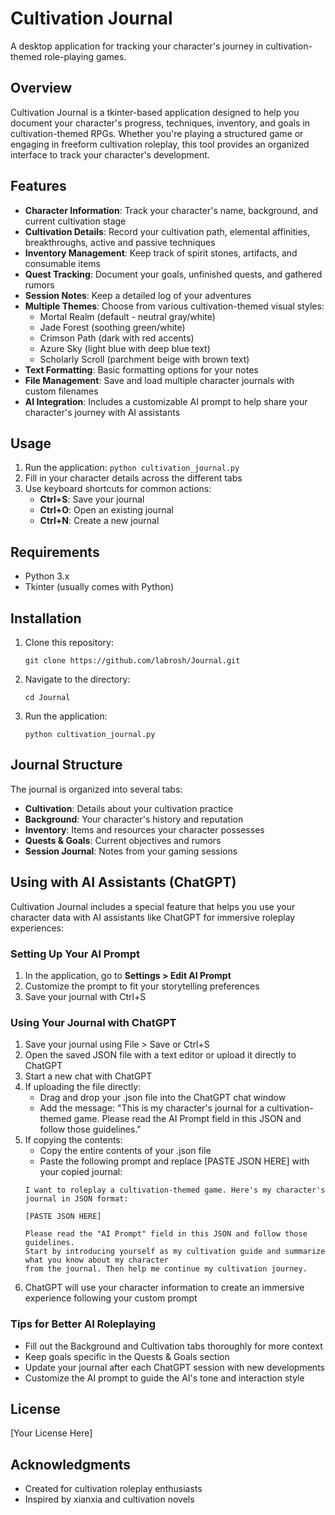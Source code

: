 # Cultivation Journal

A desktop application for tracking your character's journey in cultivation-themed role-playing games.

## Overview

Cultivation Journal is a tkinter-based application designed to help you document your character's progress, techniques, inventory, and goals in cultivation-themed RPGs. Whether you're playing a structured game or engaging in freeform cultivation roleplay, this tool provides an organized interface to track your character's development.

## Features

- **Character Information**: Track your character's name, background, and current cultivation stage
- **Cultivation Details**: Record your cultivation path, elemental affinities, breakthroughs, active and passive techniques
- **Inventory Management**: Keep track of spirit stones, artifacts, and consumable items
- **Quest Tracking**: Document your goals, unfinished quests, and gathered rumors
- **Session Notes**: Keep a detailed log of your adventures
- **Multiple Themes**: Choose from various cultivation-themed visual styles:
  - Mortal Realm (default - neutral gray/white)
  - Jade Forest (soothing green/white)
  - Crimson Path (dark with red accents)
  - Azure Sky (light blue with deep blue text)
  - Scholarly Scroll (parchment beige with brown text)
- **Text Formatting**: Basic formatting options for your notes
- **File Management**: Save and load multiple character journals with custom filenames
- **AI Integration**: Includes a customizable AI prompt to help share your character's journey with AI assistants

## Usage

1. Run the application: `python cultivation_journal.py`
2. Fill in your character details across the different tabs
3. Use keyboard shortcuts for common actions:
   - **Ctrl+S**: Save your journal
   - **Ctrl+O**: Open an existing journal
   - **Ctrl+N**: Create a new journal

## Requirements

- Python 3.x
- Tkinter (usually comes with Python)

## Installation

1. Clone this repository:
   ```
   git clone https://github.com/labrosh/Journal.git
   ```
2. Navigate to the directory:
   ```
   cd Journal
   ```
3. Run the application:
   ```
   python cultivation_journal.py
   ```

## Journal Structure

The journal is organized into several tabs:

- **Cultivation**: Details about your cultivation practice
- **Background**: Your character's history and reputation
- **Inventory**: Items and resources your character possesses
- **Quests & Goals**: Current objectives and rumors
- **Session Journal**: Notes from your gaming sessions

## Using with AI Assistants (ChatGPT)

Cultivation Journal includes a special feature that helps you use your character data with AI assistants like ChatGPT for immersive roleplay experiences:

### Setting Up Your AI Prompt

1. In the application, go to **Settings > Edit AI Prompt**
2. Customize the prompt to fit your storytelling preferences
3. Save your journal with Ctrl+S

### Using Your Journal with ChatGPT

1. Save your journal using File > Save or Ctrl+S
2. Open the saved JSON file with a text editor or upload it directly to ChatGPT
3. Start a new chat with ChatGPT
4. If uploading the file directly:
   - Drag and drop your .json file into the ChatGPT chat window
   - Add the message: "This is my character's journal for a cultivation-themed game. Please read the AI Prompt field in this JSON and follow those guidelines."
5. If copying the contents:
   - Copy the entire contents of your .json file
   - Paste the following prompt and replace [PASTE JSON HERE] with your copied journal:
   ```
   I want to roleplay a cultivation-themed game. Here's my character's journal in JSON format:
   
   [PASTE JSON HERE]
   
   Please read the "AI Prompt" field in this JSON and follow those guidelines. 
   Start by introducing yourself as my cultivation guide and summarize what you know about my character 
   from the journal. Then help me continue my cultivation journey.
   ```
6. ChatGPT will use your character information to create an immersive experience following your custom prompt

### Tips for Better AI Roleplaying

- Fill out the Background and Cultivation tabs thoroughly for more context
- Keep goals specific in the Quests & Goals section
- Update your journal after each ChatGPT session with new developments
- Customize the AI prompt to guide the AI's tone and interaction style

## License

[Your License Here]

## Acknowledgments

- Created for cultivation roleplay enthusiasts
- Inspired by xianxia and cultivation novels
